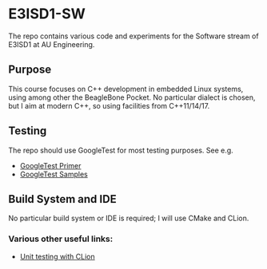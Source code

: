 # E3ISD1-SW
The repo contains various code and experiments for the Software stream of E3ISD1 at AU Engineering.

## Purpose
This course focuses on C++ development in embedded Linux systems, using among other the BeagleBone Pocket. No particular dialect is chosen, but I aim at modern C++, so using facilities from C++11/14/17.

## Testing
The repo should use GoogleTest for most testing purposes. See e.g.
* [GoogleTest Primer](https://github.com/google/googletest/blob/master/googletest/docs/primer.md)
* [GoogleTest Samples](https://github.com/google/googletest/blob/master/googletest/docs/samples.md)

## Build System and IDE
No particular build system or IDE is required; I will use CMake and CLion.

### Various other useful links:
* [Unit testing with CLion](https://www.jetbrains.com/help/clion/unit-testing-tutorial.html)
